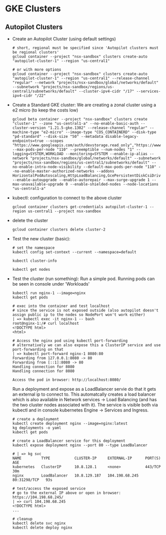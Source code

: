 # GKE Clusters

## Autopilot Clusters

* Create an Autopilot Cluster (using default settings)

  ```
  # short, regional must be specified since 'Autopilot clusters must be regional clusters'
  gcloud container --project "nsx-sandbox" clusters create-auto "autopilot-cluster-1" --region "us-central1" 

  # or with more options
  gcloud container --project "nsx-sandbox" clusters create-auto "autopilot-cluster-1" --region "us-central1" --release-channel "regular" --network "projects/nsx-sandbox/global/networks/default" --subnetwork "projects/nsx-sandbox/regions/us-central1/subnetworks/default" --cluster-ipv4-cidr "/17" --services-ipv4-cidr "/22"
  ```

* Create a Standard GKE cluster: We are creating a zonal cluster using a e2 micro (to keep the costs low) 
  ```
  gcloud beta container --project "nsx-sandbox" clusters create "cluster-1" --zone "us-central1-a" --no-enable-basic-auth --cluster-version "1.21.5-gke.1302" --release-channel "regular" --machine-type "e2-micro" --image-type "COS_CONTAINERD" --disk-type "pd-standard" --disk-size "50" --metadata disable-legacy-endpoints=true --scopes "https://www.googleapis.com/auth/devstorage.read_only","https://www.googleapis.com/auth/logging.write","https://www.googleapis.com/auth/monitoring","https://www.googleapis.com/auth/servicecontrol","https://www.googleapis.com/auth/service.management.readonly","https://www.googleapis.com/auth/trace.append" --max-pods-per-node "110" --preemptible --num-nodes "1" --logging=SYSTEM,WORKLOAD --monitoring=SYSTEM --enable-ip-alias --network "projects/nsx-sandbox/global/networks/default" --subnetwork "projects/nsx-sandbox/regions/us-central1/subnetworks/default" --no-enable-intra-node-visibility --default-max-pods-per-node "110" --no-enable-master-authorized-networks --addons HorizontalPodAutoscaling,HttpLoadBalancing,GcePersistentDiskCsiDriver --enable-autoupgrade --enable-autorepair --max-surge-upgrade 1 --max-unavailable-upgrade 0 --enable-shielded-nodes --node-locations "us-central1-a"
  ```

* kubectl: configuration to connect to the above cluster
  ```
  gcloud container clusters get-credentials autopilot-cluster-1 --region us-central1 --project nsx-sandbox
  ```  

* delete the cluster
  ```
  gcloud container clusters delete cluster-2
  ```

* Test the new cluster (basic):
  ```
  # set the namespace
  kubectl config set-context --current --namespace=default

  kubectl cluster-info
  
  kubectl get nodes
  ```  

* Test the cluster (run something):
  Run a simple pod. Running pods can be seen in console under 'Workloads'
  ```
  kubectl run nginx-1 --image=nginx
  kubectl get pods

  # exec into the container and test localhost
  # since the service is not exposed outside (also autopilot doesn't assign public ip to the nodes so NodePort won't work either)
  | => kubectl exec -it nginx-1 -- bash
  root@nginx-1:/# curl localhost
  <!DOCTYPE html>
  <html>

  # Access the nginx pod using kubectl port-forwarding
  # alternatively we can also expose this a ClusterIP service and use port-forwarding on that
  | => kubectl port-forward nginx-1 8080:80 
  Forwarding from 127.0.0.1:8080 -> 80
  Forwarding from [::1]:8080 -> 80
  Handling connection for 8080
  Handling connection for 8080

  Access the pod in browser: http://localhost:8080/
  ```

  Run a deployment and expose as a LoadBalancer servie do that it gets an external ip to connect to. This automatcally creates a load balancer which is also available in Network services -> Load Balancing (and has the two cluster nodes associated with it). The service is visible both via kubectl and in console kubernetes Engine -> Services and Ingress.
  ```
  # create a deployment 
  kubectl create deployment nginx --image=nginx:latest 
  kg deployments -o yaml
  kubectl get pods
  
  # create a LoadBalancer service for this deployment
  kubectl expose deployment nginx --port 80 --type LoadBalancer

  # | => kg svc
  NAME         TYPE           CLUSTER-IP     EXTERNAL-IP      PORT(S)        AGE
  kubernetes   ClusterIP      10.8.128.1     <none>           443/TCP        30m
  nginx        LoadBalancer   10.8.129.187   104.198.68.245   80:31298/TCP   93s

  # test/access the exposed service
  # go to the external IP above or open in browser: https://104.198.68.245/
  | => curl 104.198.68.245
  <!DOCTYPE html>
  ...

  # cleanup
  kubectl delete svc nginx
  kubectl delete deploy nginx

  ```